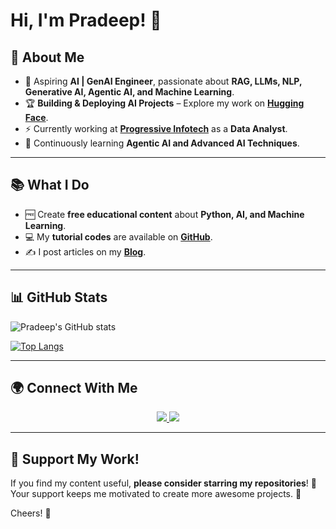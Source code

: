 
# Hi, I'm Pradeep! 👋

## 🚀 About Me

- 🎯 Aspiring **AI | GenAI Engineer**, passionate about **RAG, LLMs, NLP, Generative AI, Agentic AI, and Machine Learning**.  
- 🏆 **Building & Deploying AI Projects** – Explore my work on **[Hugging Face](https://huggingface.co/Pradeep8)**.  
- ⚡ Currently working at **[Progressive Infotech](https://www.progressive.in)** as a **Data Analyst**.  
- 🌱 Continuously learning **Agentic AI and Advanced AI Techniques**.  

---

## 📚 What I Do

- 🆓 Create **free educational content** about **Python, AI, and Machine Learning**.
- 💻 My **tutorial codes** are available on **[GitHub](https://github.com/pradeep-kumar8?tab=repositories)**.
- ✍️ I post articles on my **[Blog](#)**.

---

## 📊 GitHub Stats  

![Pradeep's GitHub stats](https://github-readme-stats.vercel.app/api?username=pradeep-kumar8&show_icons=true&theme=radical)
  
[![Top Langs](https://github-readme-stats.vercel.app/api/top-langs/?username=pradeep-kumar8&layout=compact&theme=radical)](https://github.com/anuraghazra/github-readme-stats)

---

## 🌍 Connect With Me  

<p align="center">
  <a href="https://linkedin.com/in/your-linkedin-handle">
    <img src="https://img.shields.io/badge/-white?logo=linkedin&logoColor=0A66C2&style=for-the-badge" />
  </a>
  <a href="https://youtube.com/your-channel">
    <img src="https://img.shields.io/badge/-white?logo=youtube&logoColor=FF0000&style=for-the-badge" />
  </a>
</p>

---

## 💖 Support My Work!

If you find my content useful, **please consider starring my repositories**! 🌟  
Your support keeps me motivated to create more awesome projects. 🚀

Cheers! 🍻
